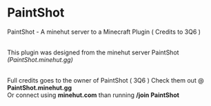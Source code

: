 # PaintShot
PaintShot - A minehut server to a Minecraft Plugin ( Credits to 3Q6 )

<br>
This plugin was designed from the minehut server PaintShot <i>(PaintShot.minehut.gg)</i>
<br><br>

Full credits goes to the owner of PaintShot ( 3Q6 )
Check them out @ <b>PaintShot.minehut.gg</b><br>
Or connect using <b>minehut.com</b> than running <b>/join PaintShot</b>
